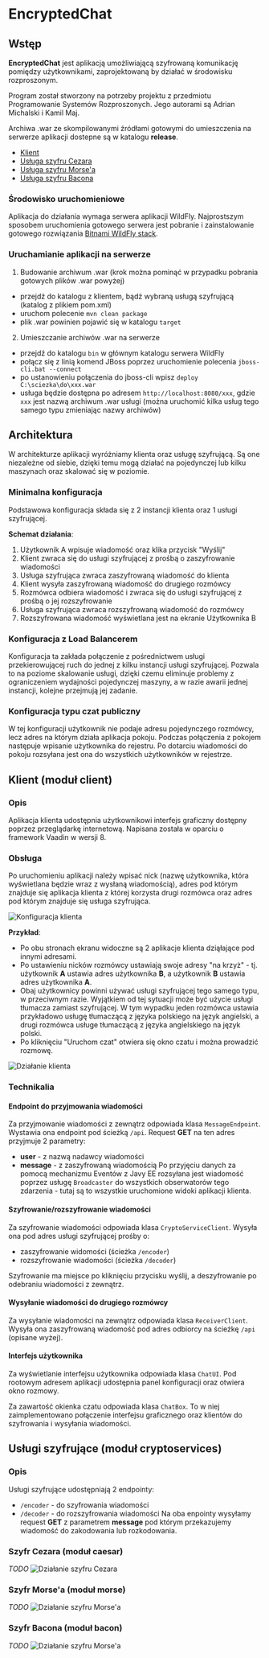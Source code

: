 # EncryptedChat

## Wstęp
**EncryptedChat** jest aplikacją umożliwiającą szyfrowaną komunikację pomiędzy użytkownikami, zaprojektowaną by działać w środowisku rozproszonym.  

Program został stworzony na potrzeby projektu z przedmiotu Programowanie Systemów Rozproszonych.
Jego autorami są Adrian Michalski i Kamil Maj.

Archiwa .war ze skompilowanymi źródłami gotowymi do umieszczenia na serwerze aplikacji dostepne są w katalogu **release**.
- [Klient](release/chatclient.war)
- [Usługa szyfru Cezara](release/caesar.war)
- [Usługa szyfru Morse'a](release/morse.war)
- [Usługa szyfru Bacona](release/bacon.war)

### Środowisko uruchomieniowe
Aplikacja do działania wymaga serwera aplikacji WildFly. Najprostszym sposobem uruchomienia gotowego serwera jest pobranie i zainstalowanie gotowego rozwiązania [Bitnami WildFly stack](https://bitnami.com/stack/wildfly).

### Uruchamianie aplikacji na serwerze
1. Budowanie archiwum .war (krok można pominąć w przypadku pobrania gotowych plików .war powyżej)
 - przejdź do katalogu z klientem, bądź wybraną usługą szyfrującą (katalog z plikiem pom.xml)
 - uruchom polecenie `mvn clean package`
 - plik .war powinien pojawić się w katalogu `target`
2. Umieszczanie archiwów .war na serwerze
 - przejdź do katalogu `bin` w głównym katalogu serwera WildFly
 - połącz się z linią komend JBoss poprzez uruchomienie polecenia `jboss-cli.bat --connect`
 - po ustanowieniu połączenia do jboss-cli wpisz `deploy C:\sciezka\do\xxx.war`
 - usługa będzie dostępna po adresem `http://localhost:8080/xxx`, gdzie `xxx` jest nazwą archiwum .war usługi (można uruchomić kilka usług tego samego typu zmieniając nazwy archiwów)


## Architektura
W architekturze aplikacji wyróżniamy klienta oraz usługę szyfrującą. Są one niezależne od siebie, dzięki temu mogą działać na pojedynczej lub kilku maszynach oraz skalować się w poziomie.

### Minimalna konfiguracja 
Podstawowa konfiguracja składa się z 2 instancji klienta oraz 1 usługi szyfrującej.

**Schemat działania**:
1. Użytkownik A wpisuje wiadomość oraz klika przycisk "Wyślij"
2. Klient zwraca się do usługi szyfrującej z prośbą o zaszyfrowanie wiadomości
3. Usługa szyfrująca zwraca zaszyfrowaną wiadomość do klienta
4. Klient wysyła zaszyfrowaną wiadomość do drugiego rozmówcy
5. Rozmówca odbiera wiadomość i zwraca się do usługi szyfrującej z prośbą o jej rozszyfrowanie
6. Usługa szyfrująca zwraca rozszyfrowaną wiadomość do rozmówcy
7. Rozszyfrowana wiadomość wyświetlana jest na ekranie Użytkownika B

### Konfiguracja z Load Balancerem
Konfiguracja ta zakłada połączenie z pośrednictwem usługi przekierowującej ruch do jednej z kilku instancji usługi szyfrującej. Pozwala to na poziome skalowanie usługi, dzięki czemu eliminuje problemy z ograniczeniem wydajności pojedynczej maszyny, a w razie awarii jednej instancji, kolejne przejmują jej zadanie.

### Konfiguracja typu czat publiczny
W tej konfiguracji użytkownik nie podaje adresu pojedynczego rozmówcy, lecz adres na którym działa aplikacja pokoju. Podczas połączenia z pokojem następuje wpisanie użytkownika do rejestru. Po dotarciu wiadomości do pokoju rozsyłana jest ona do wszystkich użytkowników w rejestrze.


## Klient (moduł client)

### Opis
Aplikacja klienta udostępnia użytkownikowi interfejs graficzny dostępny poprzez przeglądarkę internetową. Napisana została w oparciu o framework Vaadin w wersji 8.

### Obsługa
Po uruchomieniu aplikacji należy wpisać nick (nazwę użytkownika, która wyświetlana będzie wraz z wysłaną wiadomością), adres pod którym znajduje się aplikacja klienta z której korzysta drugi rozmówca oraz adres pod którym znajduje się usługa szyfrująca.

![Konfiguracja klienta](img/client_configuration.png)

**Przykład**:  
- Po obu stronach ekranu widoczne są 2 aplikacje klienta dziąłające pod innymi adresami.
- Po ustawieniu nicków rozmówcy ustawiają swoje adresy "na krzyż" - tj. użytkownik **A** ustawia adres użytkownika **B**, a użytkownik **B** ustawia adres użytkownika **A**.
- Obaj użytkownicy powinni używać usługi szyfrującej tego samego typu, w przeciwnym razie. Wyjątkiem od tej sytuacji może być użycie usługi tłumacza zamiast szyfrującej. W tym wypadku jeden rozmówca ustawia przykładowo usługę tłumaczącą z języka polskiego na język angielski, a drugi rozmówca usługe tłumaczącą z języka angielskiego na język polski.
- Po kliknięciu "Uruchom czat" otwiera się okno czatu i można prowadzić rozmowę.

![Działanie klienta](img/client_conversation.gif)

### Technikalia

#### Endpoint do przyjmowania wiadomości
Za przyjmowanie wiadomości z zewnątrz odpowiada klasa `MessageEndpoint`.
Wystawia ona endpoint pod ścieżką `/api`.
Request **GET** na ten adres przyjmuje 2 parametry:
- **user** - z nazwą nadawcy wiadomości
- **message** - z zaszyfrowaną wiadomością
Po przyjęciu danych za pomocą mechanizmu Eventów z Javy EE rozsyłana jest wiadomość poprzez usługę `Broadcaster` do wszystkich obserwatorów tego zdarzenia - tutaj są to wszystkie uruchomione widoki aplikacji klienta.

#### Szyfrowanie/rozszyfrowanie wiadomości
Za szyfrowanie wiadomości odpowiada klasa `CryptoServiceClient`.
Wysyła ona pod adres usługi szyfrującej prośby o:
- zaszyfrowanie widomości (ścieżka `/encoder`)
- rozszyfrowanie wiadomości (ścieżka `/decoder`)

Szyfrowanie ma miejsce po kliknięciu przycisku wyślij, a deszyfrowanie po odebraniu wiadomości z zewnątrz.

#### Wysyłanie wiadomości do drugiego rozmówcy
Za wysyłanie wiadomości na zewnątrz odpowiada klasa `ReceiverClient`. Wysyła ona zaszyfrowaną wiadomość pod adres odbiorcy na ścieżkę `/api` (opisane wyżej).

#### Interfejs użytkownika
Za wyświetlanie interfejsu użytkownika odpowiada klasa `ChatUI`. Pod rootowym adresem aplikacji udostępnia panel konfiguracji oraz otwiera okno rozmowy.

Za zawartość okienka czatu odpowiada klasa `ChatBox`. To w niej zaimplementowano połączenie interfejsu graficznego oraz klientów do szyfrowania i wysyłania wiadomości.


## Usługi szyfrujące (moduł cryptoservices)

### Opis
Usługi szyfrujące udostępniają 2 endpointy:
- `/encoder` - do szyfrowania wiadomości
- `/decoder` - do rozszyfrowania wiadomości
Na oba enpointy wysyłamy request **GET** z parametrem **message** pod którym przekazujemy wiadomość do zakodowania lub rozkodowania.

### Szyfr Cezara (moduł caesar)
*TODO*
![Działanie szyfru Cezara](img/caesar_example.png)

### Szyfr Morse'a (moduł morse)
*TODO*
![Działanie szyfru Morse'a](img/morse_example.png)

### Szyfr Bacona (moduł bacon)
*TODO*
![Działanie szyfru Morse'a](img/bacon_example.png)
